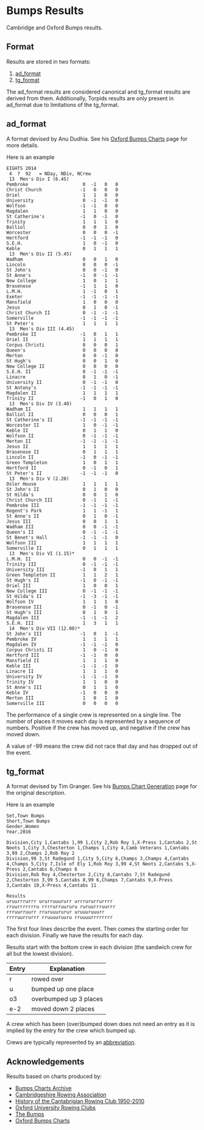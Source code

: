 # Bumps Results

Cambridge and Oxford Bumps results.

## Format

Results are stored in two formats:

1. [ad_format](#ad_format)
1. [tg_format](#tg_format)

The ad_format results are considered canonical and tg_format results are derived from them. Additionally, Torpids results are only present in ad_format due to limitations of the tg_format.

## ad_format

A format devised by Anu Dudhia. See his [Oxford Bumps Charts](http://eodg.atm.ox.ac.uk/user/dudhia/rowing/bumps/) page for more details.

Here is an example

    EIGHTS 2014
     4  7  92   = NDay, NDiv, NCrew
     13  Men's Div I (6.45)
    Pembroke                    0  -1   0   0
    Christ Church              -1   0   0   0
    Oriel                       1   1   0   0
    University                  0  -1  -1   0
    Wolfson                    -1  -1   0   0
    Magdalen                    1   1   0   0
    St Catherine's             -1   0  -1   0
    Trinity                     1   1   1   0
    Balliol                     0   0   1   0
    Worcester                   0   0   0  -1
    Hertford                   -1  -1  -1   0
    S.E.H.                      1   0  -1   0
    Keble                       0   1   1   1
     13  Men's Div II (5.45)
    Wadham                      0   0   1   0
    Lincoln                     0   0   0  -1
    St John's                   0   0  -1   0
    St Anne's                  -1   0  -1  -1
    New College                 1   0   1   1
    Brasenose                  -1   1   1   0
    L.M.H.                      1  -1   0   1
    Exeter                     -1  -1  -1  -1
    Mansfield                   1   0   0   0
    Jesus                       0   1   0  -1
    Christ Church II            0  -1  -1  -1
    Somerville                 -1  -1  -1  -1
    St Peter's                  1   1   1   1
     13  Men's Div III (4.45)
    Pembroke II                -1   0   1   1
    Oriel II                    1   1   1   1
    Corpus Christi              0   0   0   1
    Queen's                     0   0   0   0
    Merton                      0   0  -1   0
    St Hugh's                   0   0   1   0
    New College II              0   0   0   0
    S.E.H. II                   0  -1  -1  -1
    Linacre                     0   1   0  -1
    University II               0  -1  -1   0
    St Antony's                -1  -1  -1  -1
    Magdalen II                 1   1   1   1
    Trinity II                 -1   0   1   0
     13  Men's Div IV (3.40)
    Wadham II                   1   1   1   1
    Balliol II                  0   0   0   1
    St Catherine's II          -1  -1  -1  -1
    Worcester II                1   0  -1  -1
    Keble II                    0   1   1   0
    Wolfson II                  0  -1  -1  -1
    Merton II                  -1  -1  -1  -1
    Jesus II                    1   1   1   1
    Brasenose II                0   1   1   1
    Lincoln II                 -1   0  -1  -1
    Green Templeton             1   0   1   1
    Hertford II                 0  -1   0   1
    St Peter's II              -1  -1  -1   0
     13  Men's Div V (2.20)
    Osler House                 1   1   1   1
    St John's II                0   1   0   0
    St Hilda's                  0   0   1   0
    Christ Church III           0  -1   1  -1
    Pembroke III               -1  -1  -1  -1
    Regent's Park               1   1  -1   1
    St Anne's II                0   1   0  -1
    Jesus III                   0   0   1   1
    Wadham III                  0   0  -1  -1
    Queen's II                  0  -1  -1  -1
    St Benet's Hall            -1  -1  -1   0
    Wolfson III                 1   1   1   1
    Somerville II               0   1   1   1
     13  Men's Div VI (1.15)*
    L.M.H. II                   0   0  -1  -1
    Trinity III                 0  -1  -1  -1
    University III             -1   0   1   1
    Green Templeton II          1   1   2   1
    St Hugh's II               -1   0  -1  -1
    Oriel III                   1   0   0   1
    New College III             0  -1  -1  -1
    St Hilda's II              -1  -3  -1  -1
    Wolfson IV                  1   1   1   0
    Brasenose III               0  -1   0  -1
    St Hugh's III               0   1   0   1
    Magdalen III               -1  -1  -1   2
    S.E.H. III                  1   3   1   1
     14  Men's Div VII (12.00)*
    St John's III              -1   0   1  -1
    Pembroke IV                 1   1   1   1
    Magdalen IV                -1  -1  -1   0
    Corpus Christi II           1   0  -1   0
    Hertford III               -1  -1   0   0
    Mansfield II                1   1   1   0
    Keble III                  -1  -1  -1   0
    Linacre II                  1   1   1   0
    University IV              -1  -1  -1   0
    Trinity IV                  1   1   0   0
    St Anne's III               0   1   1   0
    Keble IV                   -1   0   0   0
    Merton III                  1   0   1   0
    Somerville III              0   0   0   0

The performance of a single crew is represented on a single line. The number of places it moves each day is represented by a sequence of numbers. Positive if the crew has moved up, and negative if the crew has moved down.

A value of -99 means the crew did not race that day and has dropped out of the event.

## tg_format

A format devised by Tim Granger. See his [Bumps Chart Generation](http://www.mcshane.org/bumps/create.html) page for the original description.

Here is an example

    Set,Town Bumps
    Short,Town Bumps
    Gender,Women
    Year,2016

    Division,City 1,Cantabs 1,99 1,City 2,Rob Roy 1,X-Press 1,Cantabs 2,St Neots 1,City 3,Chesterton 1,Champs 1,City 4,Camb Veterans 1,Cantabs 3,99 2,Champs 2,Rob Roy 2
    Division,99 3,St Radegund 1,City 5,City 6,Champs 3,Champs 4,Cantabs 4,Champs 5,City 7,Isle of Ely 1,Rob Roy 3,99 4,St Neots 2,Cantabs 5,X-Press 2,Cantabs 6,Champs 6
    Division,Rob Roy 4,Chesterton 2,City 8,Cantabs 7,St Radegund 2,Chesterton 3,99 5,Cantabs 8,99 6,Champs 7,Cantabs 9,X-Press 3,Cantabs 10,X-Press 4,Cantabs 11

    Results
    uruurrrurrr ururruuururr urrrururrurrrr
    rruurrrrrrru rrrrurruururu ruruurrruurrr
    rrruurruurr rruruuururur uruuuruuurr
    rrrruurrurrr rruuuuruuru rruuuurrrrrrrr

The first four lines describe the event. Then comes the starting order for each division. Finally we have the results for each day.

Results start with the bottom crew in each division (the sandwich crew for all but the lowest division).

| Entry | Explanation            |
| ----- | ---------------------- |
| r     | rowed over             |
| u     | bumped up one place    |
| o3    | overbumped up 3 places |
| e-2   | moved down 2 places    |

A crew which has been (over)bumped down does not need an entry as it is implied by the entry for the crew which bumped up.

Crews are typically represented by an [abbreviation](abbreviations.txt).

## Acknowledgements

Results based on charts produced by:

* [Bumps Charts Archive](http://www.mcshane.org/bumps/)
* [Cambridgeshire Rowing Association](http://www.crarowing.co.uk/town-bumps/about-the-cra-town-bumps/results/historic-bumps-results)
* [History of the Cantabrigian Rowing Club 1950-2010](http://www.cantabsrowing.org.uk/history-of-the-cantabrigian-rowing-club-1950-2010/)
* [Oxford University Rowing Clubs](http://www.ourcs.co.uk/)
* [The Bumps](http://www.thebumps.co.uk/)
* [Oxford Bumps Charts](http://eodg.atm.ox.ac.uk/user/dudhia/rowing/bumps/)
